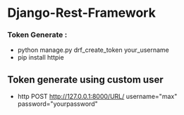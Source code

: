# Django-Rest-Framework

### Token Generate :
- python manage.py drf_create_token your_username
- pip install httpie
## Token generate using custom user
- http POST http://127.0.0.1:8000/URL/ username="max" password="yourpassword"
